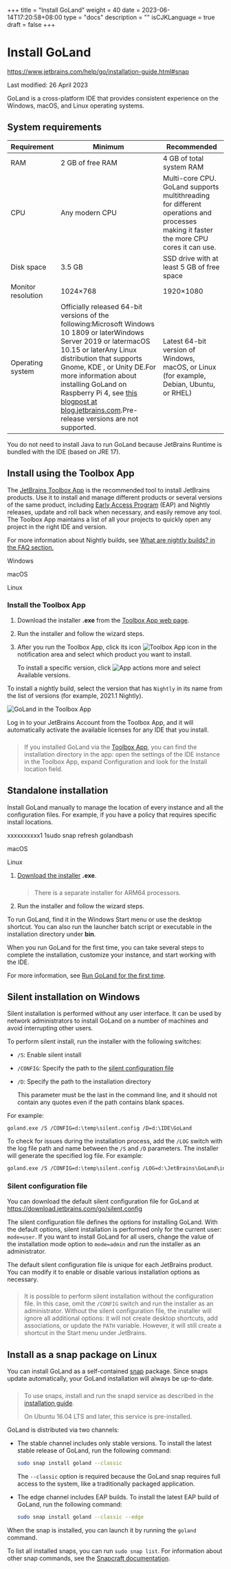+++
title = "Install GoLand"
weight = 40
date = 2023-06-14T17:20:58+08:00
type = "docs"
description = ""
isCJKLanguage = true
draft = false
+++
# Install GoLand﻿

https://www.jetbrains.com/help/go/installation-guide.html#snap

Last modified: 26 April 2023

GoLand is a cross-platform IDE that provides consistent experience on the Windows, macOS, and Linux operating systems.

## System requirements﻿

| Requirement        | Minimum                                                      | Recommended                                                  |
| ------------------ | ------------------------------------------------------------ | ------------------------------------------------------------ |
| RAM                | 2 GB of free RAM                                             | 4 GB of total system RAM                                     |
| CPU                | Any modern CPU                                               | Multi-core CPU. GoLand supports multithreading for different operations and processes making it faster the more CPU cores it can use. |
| Disk space         | 3.5 GB                                                       | SSD drive with at least 5 GB of free space                   |
| Monitor resolution | 1024×768                                                     | 1920×1080                                                    |
| Operating system   | Officially released 64-bit versions of the following:Microsoft Windows 10 1809 or laterWindows Server 2019 or latermacOS 10.15 or laterAny Linux distribution that supports Gnome, KDE , or Unity DE.For more information about installing GoLand on Raspberry Pi 4, see [this blogpost at blog.jetbrains.com](https://blog.jetbrains.com/go/2020/02/18/running-goland-on-a-raspberry-pi-4/).Pre-release versions are not supported. | Latest 64-bit version of Windows, macOS, or Linux (for example, Debian, Ubuntu, or RHEL) |

You do not need to install Java to run GoLand because JetBrains Runtime is bundled with the IDE (based on JRE 17).

## Install using the Toolbox App﻿

The [JetBrains Toolbox App](https://www.jetbrains.com/toolbox/app/) is the recommended tool to install JetBrains products. Use it to install and manage different products or several versions of the same product, including [Early Access Program](https://www.jetbrains.com/community/eap/) (EAP) and Nightly releases, update and roll back when necessary, and easily remove any tool. The Toolbox App maintains a list of all your projects to quickly open any project in the right IDE and version.

For more information about Nightly builds, see [What are nightly builds? in the FAQ section.](https://www.jetbrains.com/help/go/faq-about-goland.html#what-are-early-access-program-eap-and-nightly-builds)



Windows

macOS

Linux





### Install the Toolbox App﻿

1. Download the installer **.exe** from the [Toolbox App web page](https://www.jetbrains.com/toolbox/app/).

2. Run the installer and follow the wizard steps.

3. After you run the Toolbox App, click its icon ![Toolbox App icon](index_img/app.nodes.toolbox.svg) in the notification area and select which product you want to install.

   To install a specific version, click ![App actions more](index_img/app.actions.more.svg) and select Available versions.

To install a nightly build, select the version that has `Nightly` in its name from the list of versions (for example, 2021.1 Nightly).

![GoLand in the Toolbox App](index_img/go_toolbox_app.png)

Log in to your JetBrains Account from the Toolbox App, and it will automatically activate the available licenses for any IDE that you install.

> ### 
>
> 
>
> If you installed GoLand via the [Toolbox App](https://www.jetbrains.com/toolbox/app/), you can find the installation directory in the app: open the settings of the IDE instance in the Toolbox App, expand Configuration and look for the Install location field.

## Standalone installation﻿

Install GoLand manually to manage the location of every instance and all the configuration files. For example, if you have a policy that requires specific install locations.



xxxxxxxxxx1 1sudo snap refresh golandbash

macOS

Linux





1. [Download the installer](https://www.jetbrains.com/go/download/) **.exe**.

   > ### 
   >
   > 
   >
   > There is a separate installer for ARM64 processors.

2. Run the installer and follow the wizard steps.

To run GoLand, find it in the Windows Start menu or use the desktop shortcut. You can also run the launcher batch script or executable in the installation directory under **bin**.

When you run GoLand for the first time, you can take several steps to complete the installation, customize your instance, and start working with the IDE.

For more information, see [Run GoLand for the first time](https://www.jetbrains.com/help/go/run-for-the-first-time.html).

## Silent installation on Windows﻿

Silent installation is performed without any user interface. It can be used by network administrators to install GoLand on a number of machines and avoid interrupting other users.

To perform silent install, run the installer with the following switches:

- `/S`: Enable silent install

- `/CONFIG`: Specify the path to the [silent configuration file](https://www.jetbrains.com/help/go/installation-guide.html#silent-config)

- `/D`: Specify the path to the installation directory

  This parameter must be the last in the command line, and it should not contain any quotes even if the path contains blank spaces.

For example:

```plaintext
goland.exe /S /CONFIG=d:\temp\silent.config /D=d:\IDE\GoLand
```



To check for issues during the installation process, add the `/LOG` switch with the log file path and name between the `/S` and `/D` parameters. The installer will generate the specified log file. For example:

```bash
goland.exe /S /CONFIG=d:\temp\silent.config /LOG=d:\JetBrains\GoLand\install.log /D=d:\IDE\GoLand
```



### Silent configuration file﻿

You can download the default silent configuration file for GoLand at https://download.jetbrains.com/go/silent.config

The silent configuration file defines the options for installing GoLand. With the default options, silent installation is performed only for the current user: `mode=user`. If you want to install GoLand for all users, change the value of the installation mode option to `mode=admin` and run the installer as an administrator.

The default silent configuration file is unique for each JetBrains product. You can modify it to enable or disable various installation options as necessary.

> ### 
>
> 
>
> It is possible to perform silent installation without the configuration file. In this case, omit the `/CONFIG` switch and run the installer as an administrator. Without the silent configuration file, the installer will ignore all additional options: it will not create desktop shortcuts, add associations, or update the `PATH` variable. However, it will still create a shortcut in the Start menu under JetBrains.

## Install as a snap package on Linux﻿

You can install GoLand as a self-contained [snap](https://snapcraft.io/) package. Since snaps update automatically, your GoLand installation will always be up-to-date.

> ### 
>
> 
>
> To use snaps, install and run the snapd service as described in the [installation guide](https://docs.snapcraft.io/core/install).
>
> On Ubuntu 16.04 LTS and later, this service is pre-installed.

GoLand is distributed via two channels:

- The stable channel includes only stable versions. To install the latest stable release of GoLand, run the following command:

  ```bash
  sudo snap install goland --classic
  ```

  

  The `--classic` option is required because the GoLand snap requires full access to the system, like a traditionally packaged application.

- The edge channel includes EAP builds. To install the latest EAP build of GoLand, run the following command:

  ```bash
  sudo snap install goland --classic --edge
  ```

  

When the snap is installed, you can launch it by running the `goland` command.

To list all installed snaps, you can run `sudo snap list`. For information about other snap commands, see the [Snapcraft documentation](https://docs.snapcraft.io/).